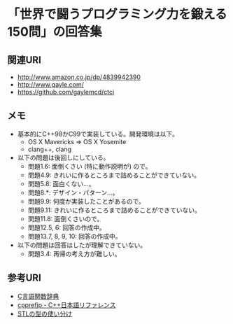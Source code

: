 # 「世界で闘うプログラミング力を鍛える150問」の回答集

## 関連URI

* http://www.amazon.co.jp/dp/4839942390
* http://www.gayle.com/
* https://github.com/gaylemcd/ctci

## メモ

* 基本的にC++98かC99で実装している。開発環境は以下。
  * OS X Mavericks => OS X Yosemite
  * clang++, clang
* 以下の問題は後回しにしている。
  * 問題1.6: 面倒くさい (特に動作説明が) ので。
  * 問題4.9: きれいに作るところまで詰めることができていない。
  * 問題5.8: 面白くない…。
  * 問題8.*: デザイン・パターン…。
  * 問題9.9: 何度か実装したことがあるので。
  * 問題9.11: きれいに作るところまで詰めることができていない。
  * 問題11.8: 面倒くさいので。
  * 問題12.5, 6: 回答の作成中。
  * 問題13.7, 8, 9, 10: 回答の作成中。
* 以下の問題は回答はしたが理解できていない。
  * 問題3.4: 再帰の考え方が難しい。

## 参考URI

* [C言語関数辞典](http://www.c-tipsref.com/)
* [cpprefjp - C++日本語リファレンス](http://cpprefjp.github.io/)
* [STLの型の使い分け](http://qiita.com/h_hiro_/items/a83a8fd2391d4a3f0e1c)
